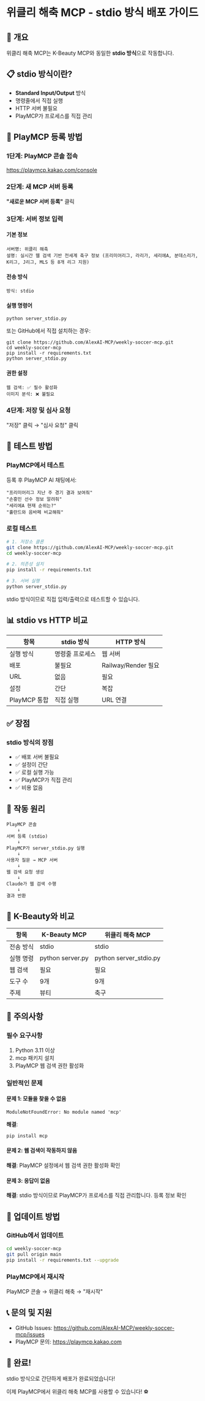 # 위클리 해축 MCP - stdio 방식 배포 가이드

## 🎯 개요

위클리 해축 MCP는 K-Beauty MCP와 동일한 **stdio 방식**으로 작동합니다.

## 📋 stdio 방식이란?

- **Standard Input/Output** 방식
- 명령줄에서 직접 실행
- HTTP 서버 불필요
- PlayMCP가 프로세스를 직접 관리

## 🚀 PlayMCP 등록 방법

### 1단계: PlayMCP 콘솔 접속

https://playmcp.kakao.com/console

### 2단계: 새 MCP 서버 등록

**"새로운 MCP 서버 등록"** 클릭

### 3단계: 서버 정보 입력

#### 기본 정보
```
서버명: 위클리 해축
설명: 실시간 웹 검색 기반 전세계 축구 정보 (프리미어리그, 라리가, 세리에A, 분데스리가, K리그, J리그, MLS 등 8개 리그 지원)
```

#### 전송 방식
```
방식: stdio
```

#### 실행 명령어
```
python server_stdio.py
```

또는 GitHub에서 직접 설치하는 경우:
```
git clone https://github.com/AlexAI-MCP/weekly-soccer-mcp.git
cd weekly-soccer-mcp
pip install -r requirements.txt
python server_stdio.py
```

#### 권한 설정
```
웹 검색: ✅ 필수 활성화
이미지 분석: ❌ 불필요
```

### 4단계: 저장 및 심사 요청

"저장" 클릭 → "심사 요청" 클릭

## 🧪 테스트 방법

### PlayMCP에서 테스트

등록 후 PlayMCP AI 채팅에서:

```
"프리미어리그 지난 주 경기 결과 보여줘"
"손흥민 선수 정보 알려줘"
"세리에A 현재 순위는?"
"홀란드와 음바페 비교해줘"
```

### 로컬 테스트

```bash
# 1. 저장소 클론
git clone https://github.com/AlexAI-MCP/weekly-soccer-mcp.git
cd weekly-soccer-mcp

# 2. 의존성 설치
pip install -r requirements.txt

# 3. 서버 실행
python server_stdio.py
```

stdio 방식이므로 직접 입력/출력으로 테스트할 수 있습니다.

## 📊 stdio vs HTTP 비교

| 항목 | stdio 방식 | HTTP 방식 |
|------|-----------|-----------|
| 실행 방식 | 명령줄 프로세스 | 웹 서버 |
| 배포 | 불필요 | Railway/Render 필요 |
| URL | 없음 | 필요 |
| 설정 | 간단 | 복잡 |
| PlayMCP 통합 | 직접 실행 | URL 연결 |

## ✅ 장점

### stdio 방식의 장점
- ✅ 배포 서버 불필요
- ✅ 설정이 간단
- ✅ 로컬 실행 가능
- ✅ PlayMCP가 직접 관리
- ✅ 비용 없음

## 🔧 작동 원리

```
PlayMCP 콘솔
    ↓
서버 등록 (stdio)
    ↓
PlayMCP가 server_stdio.py 실행
    ↓
사용자 질문 → MCP 서버
    ↓
웹 검색 요청 생성
    ↓
Claude가 웹 검색 수행
    ↓
결과 반환
```

## 🎯 K-Beauty와 비교

| 항목 | K-Beauty MCP | 위클리 해축 MCP |
|------|--------------|----------------|
| 전송 방식 | stdio | stdio |
| 실행 명령 | python server.py | python server_stdio.py |
| 웹 검색 | 필요 | 필요 |
| 도구 수 | 9개 | 9개 |
| 주제 | 뷰티 | 축구 |

## 📝 주의사항

### 필수 요구사항
1. Python 3.11 이상
2. mcp 패키지 설치
3. PlayMCP 웹 검색 권한 활성화

### 일반적인 문제

#### 문제 1: 모듈을 찾을 수 없음
```
ModuleNotFoundError: No module named 'mcp'
```

**해결**:
```bash
pip install mcp
```

#### 문제 2: 웹 검색이 작동하지 않음
**해결**: PlayMCP 설정에서 웹 검색 권한 활성화 확인

#### 문제 3: 응답이 없음
**해결**: stdio 방식이므로 PlayMCP가 프로세스를 직접 관리합니다. 등록 정보 확인

## 🔄 업데이트 방법

### GitHub에서 업데이트

```bash
cd weekly-soccer-mcp
git pull origin main
pip install -r requirements.txt --upgrade
```

### PlayMCP에서 재시작

PlayMCP 콘솔 → 위클리 해축 → "재시작"

## 📞 문의 및 지원

- GitHub Issues: https://github.com/AlexAI-MCP/weekly-soccer-mcp/issues
- PlayMCP 문의: https://playmcp.kakao.com

## 🎉 완료!

stdio 방식으로 간단하게 배포가 완료되었습니다!

이제 PlayMCP에서 위클리 해축 MCP를 사용할 수 있습니다! ⚽
